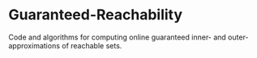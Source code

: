 # Guaranteed-Reachability
Code and algorithms for computing online guaranteed inner- and outer-approximations of reachable sets.
